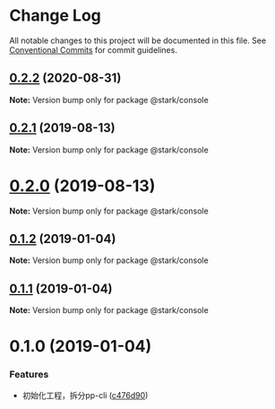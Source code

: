 # Change Log

All notable changes to this project will be documented in this file.
See [Conventional Commits](https://conventionalcommits.org) for commit guidelines.

## [0.2.2](https://git.pingpongx.org/front/power/stark/compare/v0.2.1...v0.2.2) (2020-08-31)

**Note:** Version bump only for package @stark/console





## [0.2.1](https://git.pingpongx.org/front/power/stark/compare/v0.2.0...v0.2.1) (2019-08-13)

**Note:** Version bump only for package @stark/console





# [0.2.0](https://git.pingpongx.org/front/power/stark/compare/v0.1.2...v0.2.0) (2019-08-13)

**Note:** Version bump only for package @stark/console





## [0.1.2](https://git.pingpongx.org/front/power/stark/compare/v0.1.1...v0.1.2) (2019-01-04)

**Note:** Version bump only for package @stark/console





## [0.1.1](https://git.pingpongx.org/front/power/stark/compare/v0.1.0...v0.1.1) (2019-01-04)

**Note:** Version bump only for package @stark/console





# 0.1.0 (2019-01-04)


### Features

* 初始化工程，拆分pp-cli ([c476d90](https://git.pingpongx.org/front/power/stark/commits/c476d90))

